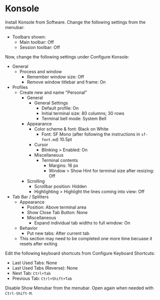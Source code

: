# Konsole

Install Konsole from Software. Change the following settings from the menubar:

- Toolbars shown:
  - Main toolbar: Off
  - Session toolbar: Off

Now, change the following settings under Configure Konsole:

- General
  - Process and window
    - Remember window size: Off
    - Remove window titlebar and frame: On
- Profiles
  - Create new and name "Personal"
    - General
      - General Settings
        - Default profile: On
        - Initial terminal size: 80 columns; 30 rows
        - Terminal bell mode: System Bell
    - Appearance
      - Color scheme & font: Black on White
        - Font: SF Mono (after following the instructions in `sf-font.md`) 10.5pt
      - Cursor
        - Blinking > Enabled: On
      - Miscellaneous
        - Terminal contents
          - Margins: 16 px
          -  Window > Show Hint for terminal size after resizing: Off
    - Scrolling
      - Scrollbar position: Hidden
      - Highlighting > Highlight the lines coming into view: Off
- Tab Bar / Splitters
  - Appearance
    - Position: Above terminal area
    - Show Close Tab Button: None
    - Miscellaneous
      - Expand individual tab widths to full window: On
  - Behavior
    - Put new tabs: After current tab
  - This section may need to be completed one more time becuase it resets after exiting

Edit the following keyboard shortcuts from Configure Keyboard Shortcuts:

- Last Used Tabs: None
- Last Used Tabs (Reverse): None
- Next Tab: `Ctrl+Tab`
- Previous Tab: `Ctrl+Shift+Tab`

Disable Show Menubar from the menubar. Open again when needed with `Ctrl-Shift-M`.

